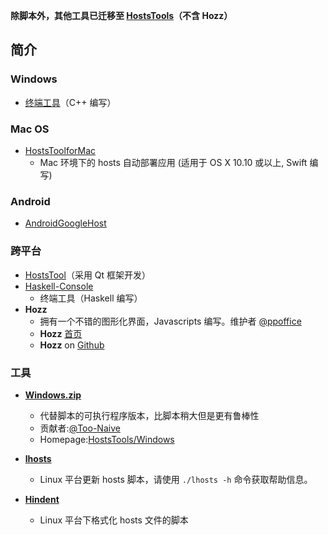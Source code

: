 **除脚本外，其他工具已迁移至  [HostsTools](https://github.com/HostsTools)（不含 Hozz）**

## 简介

### Windows
- [终端工具](https://github.com/HostsTools/Windows)（C++ 编写）

### Mac OS
- [HostsToolforMac](https://github.com/HostsTools/OSX)
  - Mac 环境下的 hosts 自动部署应用 (适用于 OS X 10.10 或以上, Swift 编写)

### Android
- [AndroidGoogleHost](https://github.com/HostsTools/Android)

### 跨平台
- [HostsTool](https://github.com/HostsTools/cross-platform-Qt)（采用 Qt 框架开发）
- [Haskell-Console](https://github.com/HostsTools/Haskell-Console)
  - 终端工具（Haskell 编写）
- **Hozz**
  - 拥有一个不错的图形化界面，Javascripts 编写。维护者 [@ppoffice](https://github.com/ppoffice)
  - **Hozz** [首页](http://ppoffice.github.io/Hozz)
  - **Hozz** on [Github](https://github.com/ppoffice/Hozz)

### 工具

- [**Windows.zip**](https://github.com/HostsTools/Windows/releases)
  - 代替脚本的可执行程序版本，比脚本稍大但是更有鲁棒性
  - 贡献者:[@Too-Naive](https://github.com/Too-Naive)
  - Homepage:[HostsTools/Windows](https://github.com/HostsTools/Windows)

- [**lhosts**](lhosts)
  - Linux 平台更新 hosts 脚本，请使用 `./lhosts -h` 命令获取帮助信息。

- [**Hindent**](Hindent)
  - Linux 平台下格式化 hosts 文件的脚本
